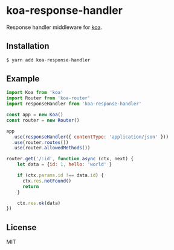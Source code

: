 # koa-response-handler
Response handler middleware for [koa](https://github.com/koajs/koa).

## Installation
```js
$ yarn add koa-response-handler
```
## Example
```js
import Koa from 'koa'  
import Router from 'koa-router'  
import responseHandler from 'koa-response-handler'

const app = new Koa()  
const router = new Router()

app  
  .use(responseHandler({ contentType: 'application/json' }))
  .use(router.routes())
  .use(router.allowedMethods())

router.get('/:id', function async (ctx, next) {  
    let data = {id: 1, hello: 'world' }

    if (ctx.params.id !== data.id) {
      ctx.res.notFound()
      return
    }

    ctx.res.ok(data)
})
```

## License
  MIT
